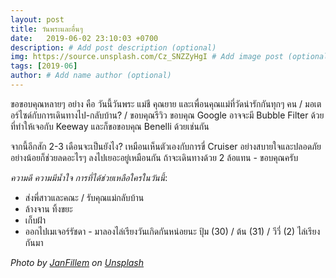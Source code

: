 ```yaml
---
layout: post
title: วันพระและอื่นๆ
date:   2019-06-02 23:10:03 +0700
description: # Add post description (optional)
img: https://source.unsplash.com/Cz_SNZZyHgI # Add image post (optional)
tags: [2019-06]
author: # Add name author (optional)
---
```


ขอขอบคุณหลายๆ อย่าง คือ วันนี้วันพระ แม่ชี คุณยาย และเพื่อนคุณแม่ที่วัดน่ารักกันทุกๆ คน / มอเตอร์ไซด์กับการเดินทางไป-กลับบ้าน? / ขอบคุณรีวิว ขอบคุณ Google อาจจะมี Bubble Filter ด้วยที่ทำให้เจอกับ Keeway และก็ขอขอบคุณ Benelli ด้วยเช่นกัน

จากนี้อีกสัก 2-3 เดือนจะเป็นยังไง? เหมือนเห็นตัวเองกับการขี่ Cruiser อย่างสบายใจและปลอดภัย อย่างน้อยก็ช่วยลดอะไรๆ ลงไปเยอะอยู่เหมือนกัน ถ้าจะเดินทางด้วย 2 ล้อแทน - ขอบคุณครับ <i class="fa fa-child" style="color:plum"></i>

*ความดี ความมีน้ำใจ การที่ได้ช่วยเหลือใครในวันนี้*:
- ส่งพี่สาวและคณะ / รับคุณแม่กลับบ้าน
- ล้างจาน ทิ้งขยะ
- เก็บฝ้า
- ออกไปเมเจอร์รัชดา - มาลองไล่เรียงวันเกิดกันหน่อยนะ ปุ้ม (30) / ต้น (31) / วีวี่ (2) ไล่เรียงกันมา

*Photo by [JanFillem](https://unsplash.com/@janfillem) on [Unsplash](https://unsplash.com)*

